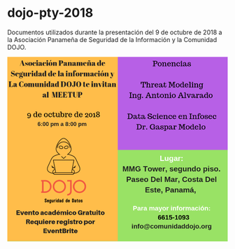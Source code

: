# dojo-pty-2018

Documentos utilizados durante la presentación del 9 de octubre de 2018 a la Asociación Panameña de Seguridad de la Información y la Comunidad DOJO.

![Anuncio DOJO - 9 de Octubre](anuncio_dojo.png)